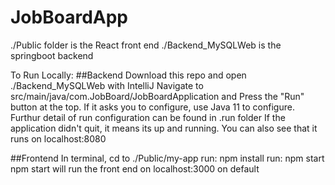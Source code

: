 # JobBoardApp

./Public folder is the React front end
./Backend_MySQLWeb is the springboot backend

To Run Locally:
##Backend
Download this repo and open ./Backend_MySQLWeb with IntelliJ
Navigate to src/main/java/com.JobBoard/JobBoardApplication and Press the "Run" button at the top.
If it asks you to configure, use Java 11 to configure. Furthur detail of run configuration can be found in .run folder
If the application didn't quit, it means its up and running. You can also see that it runs on localhost:8080

##Frontend
In terminal, cd to ./Public/my-app
run: npm install
run: npm start
npm start will run the front end on localhost:3000 on default

